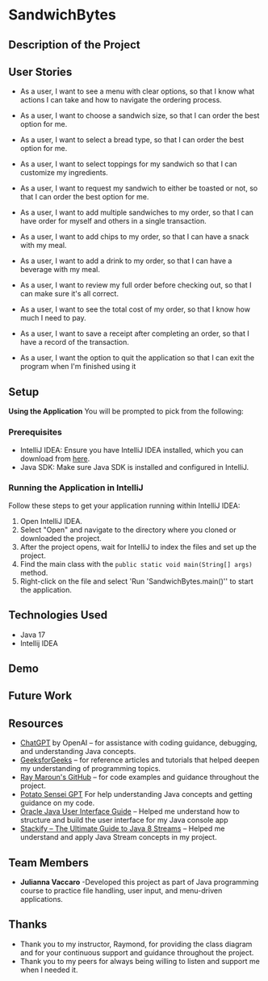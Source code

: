 # SandwichBytes

## Description of the Project



## User Stories

- As a user, I want to see a menu with clear options, so that I know what actions I can take and how to navigate the ordering process.

- As a user, I want to choose a sandwich size, so that I can order the best option for me.

- As a user, I want to select a bread type, so that I can order the best option for me.

- As a user, I want to select toppings for my sandwich so that I can customize my ingredients.

- As a user, I want to request my sandwich to either be toasted or not, so that I can order the best option for me.

- As a user, I want to add multiple sandwiches to my order, so that I can have order for myself and others in a single transaction.

- As a user, I want to add chips to my order, so that I can have a snack with my meal.

- As a user, I want to add a drink to my order, so that I can have a beverage with my meal.

- As a user, I want to review my full order before checking out, so that I can make sure it's all correct.

- As a user, I want to see the total cost of my order, so that I know how much I need to pay.

- As a user, I want to save a receipt after completing an order, so that I have a record of the transaction.

- As a user, I want the option to quit the application so that I can exit the program when I'm finished using it

## Setup
**Using the Application**
You will be prompted to pick from the following:



### Prerequisites

- IntelliJ IDEA: Ensure you have IntelliJ IDEA installed, which you can download from [here](https://www.jetbrains.com/idea/download/).
- Java SDK: Make sure Java SDK is installed and configured in IntelliJ.

### Running the Application in IntelliJ

Follow these steps to get your application running within IntelliJ IDEA:

1. Open IntelliJ IDEA.
2. Select "Open" and navigate to the directory where you cloned or downloaded the project.
3. After the project opens, wait for IntelliJ to index the files and set up the project.
4. Find the main class with the `public static void main(String[] args)` method.
5. Right-click on the file and select 'Run 'SandwichBytes.main()'' to start the application.

## Technologies Used

- Java 17
- Intellij IDEA

## Demo


## Future Work



## Resources

- [ChatGPT](https://openai.com/chatgpt) by OpenAI – for assistance with coding guidance, debugging, and understanding Java concepts.
- [GeeksforGeeks](https://www.geeksforgeeks.org/) – for reference articles and tutorials that helped deepen my understanding of programming topics.
- [Ray Maroun's GitHub](https://github.com/RayMaroun) – for code examples and guidance throughout the project.
- [Potato Sensei GPT](https://chatgpt.com/g/g-681d378b0c90819197b16e49abe384ec-potato-sensei) For help understanding Java concepts and getting guidance on my code.
- [Oracle Java User Interface Guide](https://www.oracle.com/java/technologies/jpl1-building-userinterface.html) – Helped me understand how to structure and build the user interface for my Java console app
- [Stackify – The Ultimate Guide to Java 8 Streams](https://stackify.com/streams-guide-java-8/) – Helped me understand and apply Java  Stream concepts in my project.
## Team Members


- **Julianna Vaccaro** -Developed this project as part of Java programming course to practice file handling, user input, and menu-driven applications.


## Thanks

- Thank you to my instructor, Raymond, for providing the class diagram and for your continuous support and guidance throughout the project.
- Thank you to my peers for always being willing to listen and support me when I needed it.
